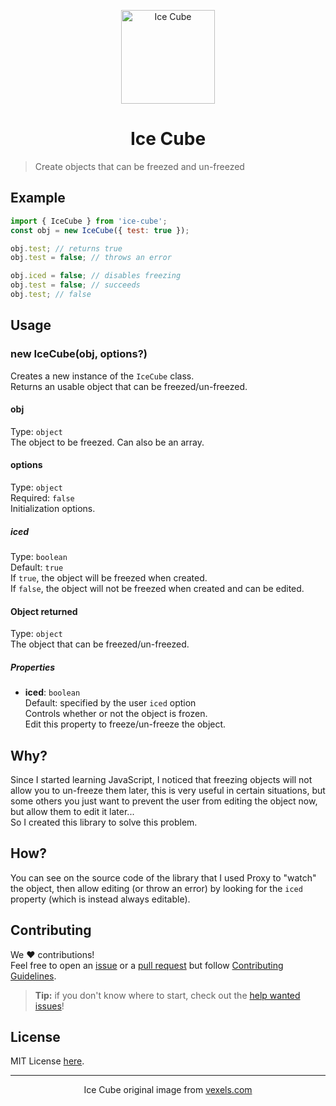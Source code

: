 <!-- cspell:word vexels -->

<p align="center"><img src="https://github.com/Bellisario/ice-cube/blob/main/assets/Ice%20Cube.svg" alt="Ice Cube" width="150" height="150" /></p>
<p></p>
<h1 align="center">Ice Cube</h1>

> Create objects that can be freezed and un-freezed

## Example

```js
import { IceCube } from 'ice-cube';
const obj = new IceCube({ test: true });

obj.test; // returns true
obj.test = false; // throws an error

obj.iced = false; // disables freezing
obj.test = false; // succeeds
obj.test; // false
```

## Usage

### new IceCube(obj, options?)

Creates a new instance of the `IceCube` class.\
Returns an usable object that can be freezed/un-freezed.

#### obj

Type: `object`\
The object to be freezed. Can also be an array.

#### options

Type: `object`\
Required: `false`\
Initialization options.

##### iced

Type: `boolean`\
Default: `true`\
If `true`, the object will be freezed when created.\
If `false`, the object will not be freezed when created and can be edited.

#### Object returned

Type: `object`\
The object that can be freezed/un-freezed.

##### Properties
- **iced**: `boolean`\
  Default: specified by the user `iced` option\
  Controls whether or not the object is frozen.\
  Edit this property to freeze/un-freeze the object.

## Why?

Since I started learning JavaScript, I noticed that freezing objects will not allow you to un-freeze them later, this is very useful in certain situations, but some others you just want to prevent the user from editing the object now, but allow them to edit it later...\
So I created this library to solve this problem.

## How?

You can see on the source code of the library that I used Proxy to "watch" the object, then allow editing (or throw an error) by looking for the `iced` property (which is instead always editable).

## Contributing

We :heart: contributions!\
Feel free to open an [issue](https://github.com/Bellisario/ice-cube/issues) or a [pull request](https://github.com/Bellisario/ice-cube/pulls) but follow [Contributing Guidelines](https://github.com/Bellisario/ice-cube/blob/main/CONTRIBUTING.md).

> **Tip:** if you don't know where to start, check out the [help wanted issues](https://github.com/Bellisario/ice-cube/labels/help%20wanted)!

## License
MIT License [here](https://github.com/Bellisario/ice-cube/blob/main/LICENSE).

---

<p align="center">Ice Cube original image from <a target="_blank" href="https://www.vexels.com/png-svg/preview/232100/ice-cube-melting-illustration">vexels.com</a></p>
